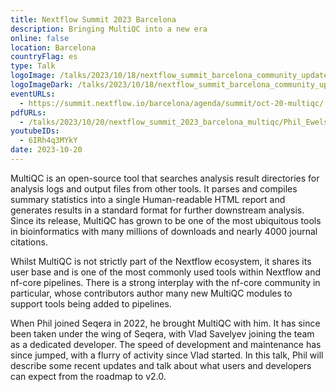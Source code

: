 ```yaml
---
title: Nextflow Summit 2023 Barcelona
description: Bringing MultiQC into a new era
online: false
location: Barcelona
countryFlag: es
type: Talk
logoImage: /talks/2023/10/18/nextflow_summit_barcelona_community_updates/nextflow_summit_2023.svg
logoImageDark: /talks/2023/10/18/nextflow_summit_barcelona_community_updates/nextflow_summit_2023_darkbg.svg
eventURLs:
  - https://summit.nextflow.io/barcelona/agenda/summit/oct-20-multiqc/
pdfURLs:
  - /talks/2023/10/20/nextflow_summit_2023_barcelona_multiqc/Phil_Ewels_-_MultiQC.pdf
youtubeIDs:
  - 6IRh4q3MYkY
date: 2023-10-20
---
```


MultiQC is an open-source tool that searches analysis result directories for analysis logs and output files from other tools. It parses and compiles summary statistics into a single Human-readable HTML report and generates results in a standard format for further downstream analysis. Since its release, MultiQC has grown to be one of the most ubiquitous tools in bioinformatics with many millions of downloads and nearly 4000 journal citations.

Whilst MultiQC is not strictly part of the Nextflow ecosystem, it shares its user base and is one of the most commonly used tools within Nextflow and nf-core pipelines. There is a strong interplay with the nf-core community in particular, whose contributors author many new MultiQC modules to support tools being added to pipelines.

When Phil joined Seqera in 2022, he brought MultiQC with him. It has since been taken under the wing of Seqera, with Vlad Savelyev joining the team as a dedicated developer. The speed of development and maintenance has since jumped, with a flurry of activity since Vlad started. In this talk, Phil will describe some recent updates and talk about what users and developers can expect from the roadmap to v2.0.
